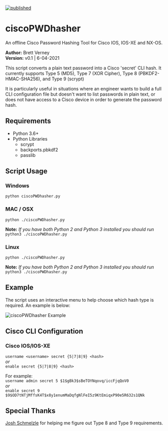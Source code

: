 [![published](https://static.production.devnetcloud.com/codeexchange/assets/images/devnet-published.svg)](https://developer.cisco.com/codeexchange/github/repo/wifiwizardofoz/ciscoPWDhasher)

# ciscoPWDhasher
An offline Cisco Password Hashing Tool for Cisco IOS, IOS-XE and NX-OS.

**Author:** Brett Verney</br>
**Version:** v0.1 | 6-04-2021

This script converts a plain text password into a Cisco 'secret' CLI hash. It currently supports Type 5 (MD5), Type 7 (XOR Cipher), Type 8 (PBKDF2-HMAC-SHA256), and Type 9 (scrypt)

It is particularly useful in situations where an engineer wants to build a full CLI configuration file but doesn't want to list passwords in plain text, or does not have access to a Cisco device in order to generate the password hash.

## Requirements

- Python 3.6+
- Python Libraries
  - scrypt
  - backports.pbkdf2
  - passlib

## Script Usage

### Windows

```python ciscoPWDhasher.py```

### MAC / OSX

```python ./ciscoPWDhasher.py```

**Note:**
*If you have both Python 2 and Python 3 installed you should run* ```python3 ./ciscoPWDhasher.py```

### Linux

```python ./ciscoPWDhasher.py```

**Note:**
*If you have both Python 2 and Python 3 installed you should run* ```python3 ./ciscoPWDhasher.py```

## Example

The script uses an interactive menu to help choose which hash type is required. An example is below:

![ciscoPWDhasher Example](https://github.com/wifiwizardofoz/ciscoPWDhasher/blob/master/example.PNG)

## Cisco CLI Configuration

### Cisco IOS/IOS-XE

```username <username> secret {5|7|8|9} <hash>```<br>
*or*<br>
```enable secret {5|7|8|9} <hash>```
  
For example:<br>
```username admin secret 5 $1$gBk3$sBeTOYNqovq/iccFjqQoV0```<br>
*or*<br>
```enable secret 9 $9$OD7tNTjMffsK4T$x8y1enumMaDqfgNlFeI5z9KtEmiqxP90e5R632s1QNk```

## Special Thanks
[Josh Schmelzle](https://github.com/joshschmelzle/) for helping me figure out Type 8 and Type 9 requirements.

